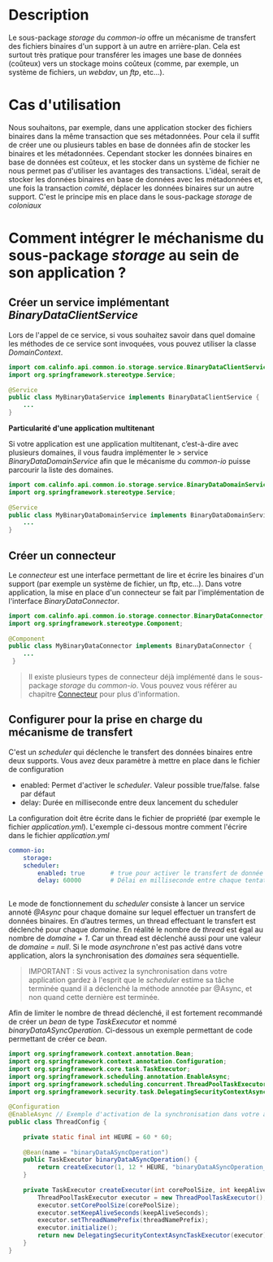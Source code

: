 
# Description

Le sous-package *storage* du *common-io* offre un mécanisme de transfert des fichiers binaires d'un support à un autre en arrière-plan. Cela est surtout très pratique pour transférer les images une base de données (coûteux) vers un stockage moins coûteux (comme, par exemple, un système de fichiers, un *webdav*, un *ftp*, etc...).

# Cas d'utilisation

Nous souhaitons, par exemple, dans une application stocker des fichiers binaires dans la même transaction que ses métadonnées. Pour cela il suffit de créer une ou plusieurs tables en base de données afin de stocker les binaires et les métadonnées. Cependant stocker les données binaires en base de données est coûteux, et les stocker dans un système de fichier ne nous permet pas d'utiliser les avantages des transactions. L'idéal, serait de stocker les données binaires en base de données avec les métadonnées et, une fois la transaction *comité*, déplacer les données binaires sur un autre support. C'est le principe mis en place dans le sous-package *storage* de *coloniaux*

# Comment intégrer le méchanisme du sous-package *storage* au sein de son application ?

## Créer un service implémentant *BinaryDataClientService*

Lors de l'appel de ce service, si vous souhaitez savoir dans quel domaine les méthodes de ce service sont invoquées, vous pouvez utiliser la classe *DomainContext*.

```java  
import com.calinfo.api.common.io.storage.service.BinaryDataClientService;  
import org.springframework.stereotype.Service;  
  
@Service  
public class MyBinaryDataService implements BinaryDataClientService {  
	...
}  
```  
**Particularité d'une application multitenant**

Si votre application est une application multitenant, c’est-à-dire avec plusieurs domaines, il vous faudra implémenter le > service *BinaryDataDomainService* afin que le mécanisme du *common-io* puisse parcourir la liste des domaines.

```java  
import com.calinfo.api.common.io.storage.service.BinaryDataDomainService;  
import org.springframework.stereotype.Service;  
  
@Service  
public class MyBinaryDataDomainService implements BinaryDataDomainService {  
	...
}  
```  

## Créer un connecteur

Le *connecteur* est une interface permettant de lire et écrire les binaires d'un support (par exemple un système de fichier, un ftp, etc...). Dans votre application, la mise en place d'un connecteur se fait par l'implémentation de l'interface *BinaryDataConnector*.

```java
import com.calinfo.api.common.io.storage.connector.BinaryDataConnector;  
import org.springframework.stereotype.Component;  
  
@Component  
public class MyBinaryDataConnector implements BinaryDataConnector {  
	...
 } 
```  

> Il existe plusieurs types de connecteur déjà implémenté dans le sous-package *storage* du *common-io*. Vous pouvez vous référer au chapitre [Connecteur](./connector.md) pour plus d'information.

## Configurer pour la prise en charge du mécanisme de transfert

C'est un *scheduler* qui déclenche le transfert des données binaires entre deux supports. Vous avez deux paramètre à mettre en place dans le fichier de configuration

* enabled: Permet d'activer le *scheduler*. Valeur possible true/false. false par défaut
* delay: Durée en milliseconde entre deux lancement du scheduler

La configuration doit être écrite dans le fichier de propriété (par exemple le fichier *application.yml*). L'exemple ci-dessous montre comment l'écrire dans le fichier *application.yml*

```yaml
common-io:  
	storage: 
	scheduler: 
		enabled: true		# true pour activer le transfert de donnée binaire 
		delay: 60000		# Délai en milliseconde entre chaque tentative de transfert  
  
```  

Le mode de fonctionnement du *scheduler* consiste à lancer un service annoté *@Async* pour chaque domaine sur lequel effectuer un transfert de données binaires. En d’autres termes, un thread effectuant le transfert est déclenché pour chaque *domaine*. En réalité le nombre de *thread* est égal au nombre de *domaine + 1*. Car un thread est déclenché aussi pour une valeur de *domaine = null*. Si le mode *asynchrone* n'est pas activé dans votre application, alors la synchronisation des *domaines* sera séquentielle.

> IMPORTANT : Si vous activez la synchronisation dans votre application gardez à l'esprit que le *scheduler* estime sa tâche terminée quand il a déclenché la méthode annotée par @Async, et non quand cette dernière est terminée.

Afin de limiter le nombre de thread déclenché, il est fortement recommandé de créer un *bean* de type *TaskExecutor* et nommé *binaryDataASyncOperation*. Ci-dessous un exemple permettant de code permettant de créer ce *bean*.

```java
import org.springframework.context.annotation.Bean;  
import org.springframework.context.annotation.Configuration;  
import org.springframework.core.task.TaskExecutor;  
import org.springframework.scheduling.annotation.EnableAsync;  
import org.springframework.scheduling.concurrent.ThreadPoolTaskExecutor;  
import org.springframework.security.task.DelegatingSecurityContextAsyncTaskExecutor;  
  
@Configuration  
@EnableAsync // Exemple d'activation de la synchronisation dans votre application 
public class ThreadConfig {  
  
    private static final int HEURE = 60 * 60;  
  
    @Bean(name = "binaryDataASyncOperation")   
    public TaskExecutor binaryDataASyncOperation() {   
        return createExecutor(1, 12 * HEURE, "binaryDataASyncOperation_");   
    }  
    
    private TaskExecutor createExecutor(int corePoolSize, int keepAliveSeconds, String threadNamePrefix) {   
        ThreadPoolTaskExecutor executor = new ThreadPoolTaskExecutor();   
        executor.setCorePoolSize(corePoolSize);   
        executor.setKeepAliveSeconds(keepAliveSeconds);   
        executor.setThreadNamePrefix(threadNamePrefix);   
        executor.initialize();   
        return new DelegatingSecurityContextAsyncTaskExecutor(executor);   
    }  
}
```
